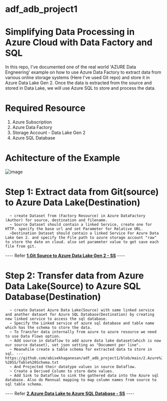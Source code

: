 # adf_adb_project1

# Simplifying Data Processing in Azure Cloud with Data Factory and SQL

In this repo, I've documented one of the real world 'AZURE Data Engneering' example on how to use Azure Data Factory to extract data from various online storage systems (Here I've used Git repo) and store it in Azure Data Lake Gen 2. Once the data is extracted from the source and stored in Data Lake, we will use Azure SQL to store and process the data.

# Required Resource 
1. Azure Subscription
2. Azure Data Factory
3. Storage Account - Data Lake Gen 2
4. Azure SQL Database

# Achitecture of the Example


![image](https://github.com/abisekhaganesan/adf_adb_project1/assets/60116728/d632dfc9-65c7-48c4-8b30-5bf8ec0bc9d7)


# Step 1: Extract data from Git(source) to Azure Data Lake(Destination)
      ~ create Dataset from (Factory Resource) in Azure DataFactory (Author) for source, destination and filename.
      ~ Source Dataset should contain a linked Service, create one for HTTP. specify the base url and set Parameter for Relative URL.
      ~Destination Dataset should contain a linked Service For Azure Data Lake Gen 2. and specify the File path to azure storage account "raw" to store the date on cloud. also set parameter value to get save each file from git.

---- Refer [**1.Git Source to Azure Data Lake Gen 2 - SS**](https://github.com/abisekhaganesan/adf_adb_project1/tree/main/1.Git%20Source%20to%20Azure%20Data%20Lake%20Gen%202%20-%20SS) ----


# Step 2: Transfer data from Azure Data Lake(Source) to Azure SQL Database(Destination)
      ~ create Dataset Azure Data Lake(Source) with same linked service and another dataset for Azure SQL Database(Destination) by creating new linked service to access the sql database.
      ~ Specify the Linked service of azure sql database and table name which has the schema to store the data.
      ~ To Transfer data internally from azure to azure resource we need to use Data Flows option.
      ~ Add source in dataflow to add azure data lake dataset(which is now our source dataset), set json setting as "Document per line".
      ~ Meanwhile create a table schema for extracted data to store in sql. --- https://github.com/abisekhaganesan/adf_adb_project1/blob/main/2.Azure%20Data%20Lake%20to%20Azure%20SQL%20Database%20-%20SS/Table%20Schema.txt
      ~ And Projected their datatype values in source Dataflow.
      ~ Create a Derived Column to store date values.
      ~ Add Sink to Dataflow to sink the gathered data into the Azure sql database. Also do Mannual mapping to map column names from source to sql table schema.

---- Refer [**2.Azure Data Lake to Azure SQL Database - SS**](https://github.com/abisekhaganesan/adf_adb_project1/tree/main/2.Azure%20Data%20Lake%20to%20Azure%20SQL%20Database%20-%20SS) ----
